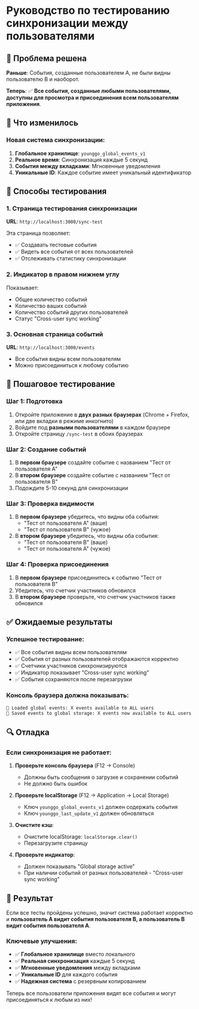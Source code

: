 # Руководство по тестированию синхронизации между пользователями

## 🎯 Проблема решена

**Раньше**: События, созданные пользователем A, не были видны пользователю B и наоборот.

**Теперь**: ✅ **Все события, созданные любыми пользователями, доступны для просмотра и присоединения всем пользователям приложения**.

## 🔧 Что изменилось

### Новая система синхронизации:
1. **Глобальное хранилище**: `younggo_global_events_v1`
2. **Реальное время**: Синхронизация каждые 5 секунд
3. **События между вкладками**: Мгновенные уведомления
4. **Уникальные ID**: Каждое событие имеет уникальный идентификатор

## 🧪 Способы тестирования

### 1. Страница тестирования синхронизации
**URL**: `http://localhost:3000/sync-test`

Эта страница позволяет:
- ✅ Создавать тестовые события
- ✅ Видеть все события от всех пользователей
- ✅ Отслеживать статистику синхронизации

### 2. Индикатор в правом нижнем углу
Показывает:
- Общее количество событий
- Количество ваших событий
- Количество событий других пользователей
- Статус "Cross-user sync working"

### 3. Основная страница событий
**URL**: `http://localhost:3000/events`
- Все события видны всем пользователям
- Можно присоединиться к любому событию

## 🚀 Пошаговое тестирование

### Шаг 1: Подготовка
1. Откройте приложение в **двух разных браузерах** (Chrome + Firefox, или две вкладки в режиме инкогнито)
2. Войдите под **разными пользователями** в каждом браузере
3. Откройте страницу `/sync-test` в обоих браузерах

### Шаг 2: Создание событий
1. В **первом браузере** создайте событие с названием "Тест от пользователя A"
2. В **втором браузере** создайте событие с названием "Тест от пользователя B"
3. Подождите 5-10 секунд для синхронизации

### Шаг 3: Проверка видимости
1. В **первом браузере** убедитесь, что видны оба события:
   - "Тест от пользователя A" (ваше)
   - "Тест от пользователя B" (чужое)
2. В **втором браузере** убедитесь, что видны оба события:
   - "Тест от пользователя B" (ваше)
   - "Тест от пользователя A" (чужое)

### Шаг 4: Проверка присоединения
1. В **первом браузере** присоединитесь к событию "Тест от пользователя B"
2. Убедитесь, что счетчик участников обновился
3. В **втором браузере** проверьте, что счетчик участников также обновился

## ✅ Ожидаемые результаты

### Успешное тестирование:
- ✅ Все события видны всем пользователям
- ✅ События от разных пользователей отображаются корректно
- ✅ Счетчики участников синхронизируются
- ✅ Индикатор показывает "Cross-user sync working"
- ✅ События сохраняются после перезагрузки

### Консоль браузера должна показывать:
```
📅 Loaded global events: X events available to ALL users
💾 Saved events to global storage: X events now available to ALL users
```

## 🔍 Отладка

### Если синхронизация не работает:

1. **Проверьте консоль браузера** (F12 → Console)
   - Должны быть сообщения о загрузке и сохранении событий
   - Не должно быть ошибок

2. **Проверьте localStorage** (F12 → Application → Local Storage)
   - Ключ `younggo_global_events_v1` должен содержать события
   - Ключ `younggo_last_update_v1` должен обновляться

3. **Очистите кэш**:
   - Очистите localStorage: `localStorage.clear()`
   - Перезагрузите страницу

4. **Проверьте индикатор**:
   - Должен показывать "Global storage active"
   - При наличии событий от разных пользователей - "Cross-user sync working"

## 🎉 Результат

Если все тесты пройдены успешно, значит система работает корректно и **пользователь А видит события пользователя В, а пользователь В видит события пользователя А**.

### Ключевые улучшения:
- ✅ **Глобальное хранилище** вместо локального
- ✅ **Реальная синхронизация** каждые 5 секунд
- ✅ **Мгновенные уведомления** между вкладками
- ✅ **Уникальные ID** для каждого события
- ✅ **Надежная система** с резервным копированием

Теперь все пользователи приложения видят все события и могут присоединяться к любым из них!

